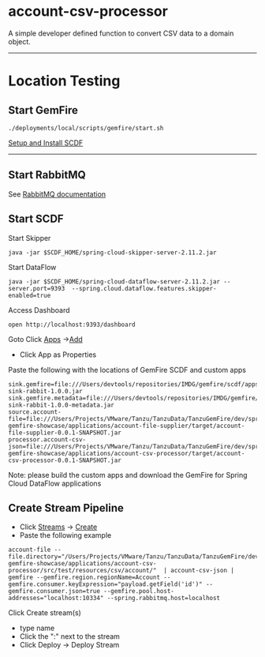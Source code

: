 # account-csv-processor

A simple developer defined function to convert CSV data to a domain object.

-----------------------

# Location Testing

## Start GemFire

```shell
./deployments/local/scripts/gemfire/start.sh
```

[Setup and Install SCDF](https://dataflow.spring.io/docs/installation/local/manual/)

------------------------
## Start RabbitMQ

See [RabbitMQ documentation](https://www.rabbitmq.com/docs/download)

##  Start SCDF

Start Skipper
```shell
java -jar $SCDF_HOME/spring-cloud-skipper-server-2.11.2.jar  
```

Start DataFlow
```shell
java -jar $SCDF_HOME/spring-cloud-dataflow-server-2.11.2.jar --server.port=9393  --spring.cloud.dataflow.features.skipper-enabled=true 
```

Access Dashboard

```shell
open http://localhost:9393/dashboard
```

Goto Click [Apps](http://localhost:9393/dashboard/index.html#/apps) ->[Add](http://localhost:9393/dashboard/index.html#/apps/add)

- Click App as Properties

Paste the following with the locations of GemFire SCDF and custom apps

```properties
sink.gemfire=file:///Users/devtools/repositories/IMDG/gemfire/scdf/apps/gemfire-sink-rabbit-1.0.0.jar
sink.gemfire.metadata=file:///Users/devtools/repositories/IMDG/gemfire/scdf/apps/gemfire-sink-rabbit-1.0.0-metadata.jar
source.account-file=file:///Users/Projects/VMware/Tanzu/TanzuData/TanzuGemFire/dev/spring-gemfire-showcase/applications/account-file-supplier/target/account-file-supplier-0.0.1-SNAPSHOT.jar
processor.account-csv-json=file:///Users/Projects/VMware/Tanzu/TanzuData/TanzuGemFire/dev/spring-gemfire-showcase/applications/account-csv-processor/target/account-csv-processor-0.0.1-SNAPSHOT.jar
```

Note: please build the custom apps and download the GemFire for Spring Cloud DataFlow applications


## Create Stream Pipeline

- Click [Streams](http://localhost:9393/dashboard/index.html#/streams/list) ->  [Create](http://localhost:9393/dashboard/index.html#/streams/list/create)
- Paste the following example

```shell
account-file --file.directory="/Users/Projects/VMware/Tanzu/TanzuData/TanzuGemFire/dev/spring-gemfire-showcase/applications/account-csv-processor/src/test/resources/csv/account/"  | account-csv-json | gemfire --gemfire.region.regionName=Account --gemfire.consumer.keyExpression="payload.getField('id')" --gemfire.consumer.json=true --gemfire.pool.host-addresses="localhost:10334" --spring.rabbitmq.host=localhost
```

Click Create stream(s)
- type name
- Click the ":" next to the stream 
- Click Deploy -> Deploy Stream 